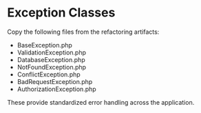 # Exception Classes

Copy the following files from the refactoring artifacts:
- BaseException.php
- ValidationException.php
- DatabaseException.php
- NotFoundException.php
- ConflictException.php
- BadRequestException.php
- AuthorizationException.php

These provide standardized error handling across the application.
